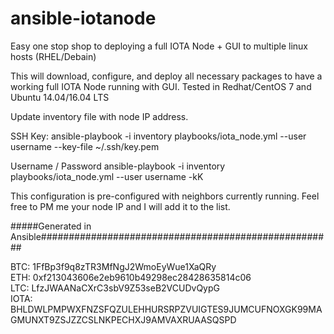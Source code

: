 # ansible-iotanode

Easy one stop shop to deploying a full IOTA Node + GUI to multiple linux hosts (RHEL/Debain)

This will download, configure, and deploy all necessary packages to have a working full IOTA Node running with GUI. Tested in Redhat/CentOS 7 and Ubuntu 14.04/16.04 LTS

Update inventory file with node IP address.

SSH Key:
ansible-playbook -i inventory playbooks/iota_node.yml --user username --key-file ~/.ssh/key.pem

Username / Password
ansible-playbook -i inventory playbooks/iota_node.yml --user username -kK


This configuration is pre-configured with neighbors currently running. Feel free to PM me your node IP and I will add it to the list.






#####Generated in Ansible#####################################################

BTC: 1FfBp3f9q8zTR3MfNgJ2WmoEyWue1XaQRy                   
ETH: 0xf213043606e2eb9610b49298ec28428635814c06                
LTC: LfzJWAANaCXrC3sbV9Z53seB2VCUDvQypG                       
IOTA: BHLDWLPMPWXFNZSFQZULEHHURSRPZVUIGTES9JUMCUFNOXGK99MAGMUNXT9ZSJZZCSLNKPECHXJ9AMVAXRUAASQSPD
